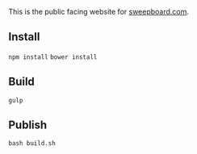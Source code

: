 This is the public facing website for [sweepboard.com](http://sweepboard.com).

## Install

`npm install`
`bower install`


## Build

`gulp`

## Publish

`bash build.sh`

